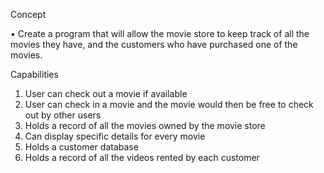 Concept

•	Create a program that will allow the movie store to keep track of all the movies they have, and the customers who have purchased one of the movies.

Capabilities

1.	 User can check out a movie if available 
2.	User can check in a movie and the movie would then be free to check out by other users
3.	Holds a record of all the movies owned by the movie store
4.	Can display specific details for every movie
5.	Holds a customer database
6.	Holds a record of all the videos rented by each customer
